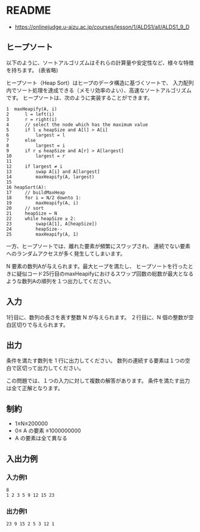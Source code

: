 # README
- <https://onlinejudge.u-aizu.ac.jp/courses/lesson/1/ALDS1/all/ALDS1_9_D>
## ヒープソート
以下のように、ソートアルゴリズムはそれらの計算量や安定性など、様々な特徴を持ちます。
(表省略)

ヒープソート（Heap Sort）はヒープのデータ構造に基づくソートで、
入力配列内でソート処理を達成できる（メモリ効率のよい）、高速なソートアルゴリズムです。
ヒープソートは、次のように実装することができます。

```
1  maxHeapify(A, i)
2      l = left(i)
3      r = right(i)
4      // select the node which has the maximum value
5      if l ≤ heapSize and A[l] > A[i]
6          largest = l
7      else
8          largest = i
9      if r ≤ heapSize and A[r] > A[largest]
10         largest = r
11
12     if largest ≠ i
13         swap A[i] and A[largest]
14         maxHeapify(A, largest)
15
16 heapSort(A):
17     // buildMaxHeap
18     for i = N/2 downto 1:
19         maxHeapify(A, i)
20     // sort
21     heapSize ← N
22     while heapSize ≥ 2:
23         swap(A[1], A[heapSize])
24         heapSize--
25         maxHeapify(A, 1)
```

一方、ヒープソートでは、離れた要素が頻繁にスワップされ、
連続でない要素へのランダムアクセスが多く発生してしまいます。

N 要素の数列Aが与えられます。最大ヒープを満たし、
ヒープソートを行ったときに疑似コード25行目のmaxHeapifyにおけるスワップ回数の総数が最大となるような数列Aの順列を１つ出力してください。
## 入力
1行目に、数列の長さを表す整数 N が与えられます。
２行目に、N 個の整数が空白区切りで与えられます。
## 出力
条件を満たす数列を 1 行に出力してください。
数列の連続する要素は１つの空白で区切って出力してください。

この問題では、１つの入力に対して複数の解答があります。
条件を満たす出力は全て正解となります。
## 制約
- 1≤N≤200000
- 0≤ A の要素 ≤1000000000
- A の要素は全て異なる
## 入出力例
### 入力例1
```
8
1 2 3 5 9 12 15 23
```
### 出力例1
```
23 9 15 2 5 3 12 1
```
